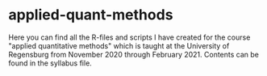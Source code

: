 # applied-quant-methods

Here you can find all the R-files and scripts I have created for the course "applied quantitative methods" which is taught at the University of Regensburg from November 2020 through February 2021.
Contents can be found in the syllabus file.
